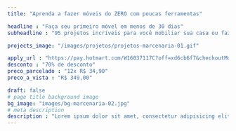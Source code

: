 ```yaml
---
title: "Aprenda a fazer móveis do ZERO com poucas ferramentas"

headline : "Faça seu primeiro móvel em menos de 30 dias"
subheadline : "95 projetos incríveis para você mobiliar sua casa ou fazer uma grana extra"

projects_image: "/images/projetos/projetos-marcenaria-01.gif"

apply_url : "https://pay.hotmart.com/W16037117C?off=xd6cb6f7&checkoutMode=10&offDiscount=65OFF"
desconto : "70% de desconto"
preco_parcelado : "12x R$ 34,90"
preco_a_vista : "R$ 349,00"

draft: false
# page title background image
bg_image: "images/bg-marcenaria-02.jpg"
# meta description
description : "Lorem ipsum dolor sit amet, consectetur adipisicing elit, sed do eiusmod tempor incididunt ut labore. dolore magna aliqua. Ut enim ad minim veniam, quis nostrud."
---
```

